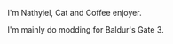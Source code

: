 I'm Nathyiel, Cat and Coffee enjoyer.

I'm mainly do modding for Baldur's Gate 3.


<!---
Nathyiel/Nathyiel is a ✨ special ✨ repository because its `README.md` (this file) appears on your GitHub profile.
You can click the Preview link to take a look at your changes.
--->
